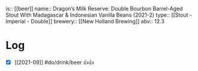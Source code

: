 is:: [[beer]]
name:: Dragon’s Milk Reserve: Double Bourbon Barrel-Aged Stout With Madagascar & Indonesian Vanilla Beans (2021-2)
type:: [[Stout - Imperial - Double]]
brewery:: [[New Holland Brewing]]
abv:: 12.3

# Log
- [x] [[2021-09]] #do/drink/beer 👍👍
